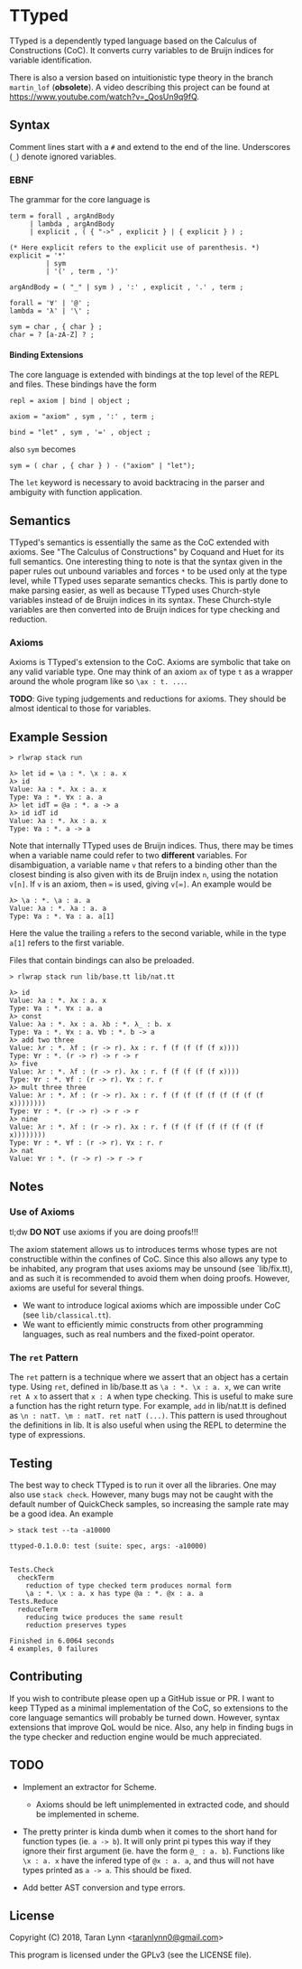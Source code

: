 
# TTyped

TTyped is a dependently typed language based on the Calculus of
Constructions (CoC). It converts curry variables to de Bruijn indices
for variable identification.

There is also a version based on intuitionistic type theory in the
branch `martin_lof` (**obsolete**). A video describing this project
can be found at https://www.youtube.com/watch?v=_QosUn9q9fQ.

## Syntax

Comment lines start with a `#` and extend to the end of the line. Underscores
(`_`) denote ignored variables.

### EBNF

The grammar for the core language is

```
term = forall , argAndBody
     | lambda , argAndBody
     | explicit , ( { "->" , explicit } | { explicit } ) ;

(* Here explicit refers to the explicit use of parenthesis. *)
explicit = '*'
         | sym
         | '(' , term , ')'

argAndBody = ( "_" | sym ) , ':' , explicit , '.' , term ;

forall = '∀' | '@' ;
lambda = 'λ' | '\' ;

sym = char , { char } ;
char = ? [a-zA-Z] ? ;
```

#### Binding Extensions

The core language is extended with bindings at the top level of the REPL and
files. These bindings have the form

```
repl = axiom | bind | object ;

axiom = "axiom" , sym , ':' , term ;

bind = "let" , sym , '=' , object ;
```

also `sym` becomes

```
sym = ( char , { char } ) - ("axiom" | "let");
```

The `let` keyword is necessary to avoid backtracing in the parser and ambiguity
with function application.

## Semantics

TTyped's semantics is essentially the same as the CoC extended with
axioms. See "The Calculus of Constructions" by Coquand and Huet for
its full semantics. One interesting thing to note is that the syntax
given in the paper rules out unbound variables and forces `*` to be
used only at the type level, while TTyped uses separate semantics
checks. This is partly done to make parsing easier, as well as because
TTyped uses Church-style variables instead of de Bruijn indices in its
syntax. These Church-style variables are then converted into de Bruijn
indices for type checking and reduction.

### Axioms

Axioms is TTyped's extension to the CoC. Axioms are symbolic that take
on any valid variable type. One may think of an axiom `ax` of type `t`
as a wrapper around the whole program like so `\ax : t. ...`.

**TODO**: Give typing judgements and reductions for axioms. They
should be almost identical to those for variables.

## Example Session

```
> rlwrap stack run

λ> let id = \a : *. \x : a. x
λ> id
Value: λa : *. λx : a. x
Type: ∀a : *. ∀x : a. a
λ> let idT = @a : *. a -> a
λ> id idT id
Value: λa : *. λx : a. x
Type: ∀a : *. a -> a
```

Note that internally TTyped uses de Bruijn indices. Thus, there may be times
when a variable name could refer to two **different** variables. For
disambiguation, a variable name `v` that refers to a binding other than the
closest binding is also given with its de Bruijn index `n`, using the notation
`v[n]`. If `v` is an axiom, then `∞` is used, giving `v[∞]`. An example would be

```
λ> \a : *. \a : a. a
Value: λa : *. λa : a. a
Type: ∀a : *. ∀a : a. a[1]
```

Here the value the trailing `a` refers to the second variable, while in the type
`a[1]` refers to the first variable.

Files that contain bindings can also be preloaded.

```
> rlwrap stack run lib/base.tt lib/nat.tt

λ> id
Value: λa : *. λx : a. x
Type: ∀a : *. ∀x : a. a
λ> const
Value: λa : *. λx : a. λb : *. λ_ : b. x
Type: ∀a : *. ∀x : a. ∀b : *. b -> a
λ> add two three
Value: λr : *. λf : (r -> r). λx : r. f (f (f (f (f x))))
Type: ∀r : *. (r -> r) -> r -> r
λ> five
Value: λr : *. λf : (r -> r). λx : r. f (f (f (f (f x))))
Type: ∀r : *. ∀f : (r -> r). ∀x : r. r
λ> mult three three
Value: λr : *. λf : (r -> r). λx : r. f (f (f (f (f (f (f (f (f x))))))))
Type: ∀r : *. (r -> r) -> r -> r
λ> nine
Value: λr : *. λf : (r -> r). λx : r. f (f (f (f (f (f (f (f (f x))))))))
Type: ∀r : *. ∀f : (r -> r). ∀x : r. r
λ> nat
Value: ∀r : *. (r -> r) -> r -> r
```

## Notes

### Use of Axioms

tl;dw **DO NOT** use axioms if you are doing proofs!!!

The axiom statement allows us to introduces terms whose types are not
constructible within the confines of CoC. Since this also allows any type
to be inhabited, any program that uses axioms may be unsound (see
`lib/fix.tt), and as such it is recommended to avoid them when doing
proofs. However, axioms are useful for several things.

- We want to introduce logical axioms which are impossible under CoC
  (see `lib/classical.tt`).
- We want to efficiently mimic constructs from other programming languages,
  such as real numbers and the fixed-point operator.

### The `ret` Pattern

The `ret` pattern is a technique where we assert that an object has a certain
type. Using `ret`, defined in lib/base.tt as `\a : *. \x : a. x`, we can
write `ret A x` to assert that `x : A` when type checking. This is useful to
make sure a function has the right return type. For example, `add` in lib/nat.tt
is defined as `\n : natT. \m : natT. ret natT (...)`. This pattern is used
throughout the definitions in lib. It is also useful when using the REPL to
determine the type of expressions.

## Testing

The best way to check TTyped is to run it over all the libraries. One may also
use `stack check`. However, many bugs may not be caught with the default number
of QuickCheck samples, so increasing the sample rate may be a good idea. An
example

```
> stack test --ta -a10000

ttyped-0.1.0.0: test (suite: spec, args: -a10000)


Tests.Check
  checkTerm
    reduction of type checked term produces normal form
    \a : *. \x : a. x has type @a : *. @x : a. a
Tests.Reduce
  reduceTerm
    reducing twice produces the same result
    reduction preserves types

Finished in 6.0064 seconds
4 examples, 0 failures
```

## Contributing

If you wish to contribute please open up a GitHub issue or PR. I want
to keep TTyped as a minimal implementation of the CoC, so extensions
to the core language semantics will probably be turned down. However,
syntax extensions that improve QoL would be nice. Also, any help in
finding bugs in the type checker and reduction engine would be much
appreciated.

## TODO

- Implement an extractor for Scheme.
  - Axioms should be left unimplemented in extracted code, and should
    be implemented in scheme.

- The pretty printer is kinda dumb when it comes to the short hand for function
  types (ie. `a -> b`). It will only print pi types this way if they ignore
  their first argument (ie. have the form `@_ : a. b`). Functions like `\x : a.
  x` have the infered type of `@x : a. a`, and thus will not have types printed
  as `a -> a`. This should be fixed.

- Add better AST conversion and type errors.

## License

Copyright (C) 2018, Taran Lynn <<taranlynn0@gmail.com>>

This program is licensed under the GPLv3 (see the LICENSE file).
